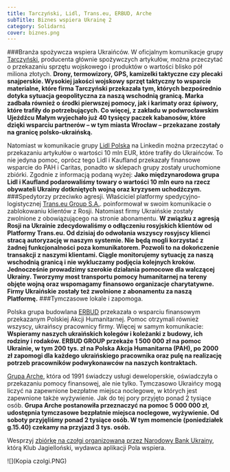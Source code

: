 ```yaml
---
title: Tarczyński, Lidl, Trans.eu, ERBUD, Arche
subTitle: Biznes wspiera Ukrainę 2
category: Solidarni
cover: biznes.png
---
```


###Branża spożywcza wspiera Ukraińców.
W oficjalnym komunikacje grupy [Tarczyński](https://www.linkedin.com/posts/warta_solidarnizukrainafb-activity-6903814376764358656-g9YP), producenta głównie spożywczych artykułów, można przeczytać o przekazaniu sprzętu wojskowego i produktów o wartości blisko pół miliona złotych.
**Drony, termowizory, GPS, kamizelki taktyczne czy plecaki snajperskie. Wysokiej jakości wojskowy sprzęt taktyczny to wsparcie materialne, które firma Tarczyński przekazała tym, których bezpośrednio dotyka sytuacja geopolityczna za naszą wschodnią granicą. Marka zadbała również o środki pierwszej pomocy, jak i karimaty oraz śpiwory, które trafiły do potrzebujących. Co więcej, z zakładu w podwrocławskim Ujeźdźcu Małym wyjechało już 40 tysięcy paczek kabanosów, które dzięki wsparciu partnerów – w tym miasta Wrocław – przekazane zostały na granicę polsko-ukraińską.**

Natomiast w komunikacie grupy [Lidl Polska](https://www.linkedin.com/posts/lidl-polska_dziaagkamy-teamlidl-solidarnizukrainafb-activity-6905537988630315008-Ad7K) na Linkedin można przeczytać o przekazaniu artykułów o wartości 10 mln EUR, które trafiły do Ukraińców. To nie jedyna pomoc, oprócz tego Lidl i Kaufland przekazały finansowe wsparcie do PAH i Caritas, ponadto w sklepach grupy zostały uruchomione zbiórki. Zgodnie z informacją podaną wyżej: **Jako międzynarodowa grupa Lidl i Kaufland podarowaliśmy towary o wartości 10 mln euro na rzecz obywateli Ukrainy dotkniętych wojną oraz kryzysem uchodźczym.**
###Spedytorzy przeciwko agresji.
Właściciel platformy spedycyjno-logistycznej [Trans.eu Group S.A.](https://www.linkedin.com/posts/transeugroup_w-zwi%C4%85zku-z-agresj%C4%85-rosji-na-ukrainie-zdecydowali%C5%9Bmy-activity-6904450536138010624-6nxm). poinformował w swoim komunikacie o zablokowaniu klientów z Rosji. Natomiast firmy Ukraińskie zostały zwolnione z obowiązującego na stronie abonamentu. **W związku z agresją Rosji na Ukrainie zdecydowaliśmy o odłączeniu rosyjskich klientów od Platformy Trans.eu. Od dzisiaj do odwołania wszyscy rosyjscy klienci stracą autoryzację w naszym systemie. Nie będą mogli korzystać z żadnej funkcjonalności poza komunikatorem. Pozwoli to na dokończenie transakcji z naszymi klientami. Ciągle monitorujemy sytuację za naszą wschodnią granicą i nie wykluczamy podjęcia kolejnych kroków. Jednocześnie prowadzimy szerokie działania pomocowe dla walczącej Ukrainy. Tworzymy most transportu pomocy humanitarnej na tereny objęte wojną oraz wspomagamy finansowo organizacje charytatywne. Firmy Ukraińskie zostały też zwolnione z abonamentu za naszą Platformę.**
###Tymczasowe lokale i zapomoga.

Polska grupa budowlana [ERBUD](https://www.linkedin.com/posts/erbud_standwithukraine-solidarnizukraina-fundacjaerbud-activity-6904420742684102656-cbV4) przekazała o wsparciu finansowym przekazanym Polskiej Akcji Humanitarnej. Pomoc otrzymali również wszyscy, ukraińscy pracownicy firmy. Więcej w samym komunikacie: **Wspieramy naszych ukraińskich kolegów i koleżanki z budowy, ich rodziny i rodaków. ERBUD GROUP przekaże 1 500 000 zł na pomoc Ukrainie, w tym 200 tys. zł na Polska Akcja Humanitarna (PAH), po 2000 zł zapomogi dla każdego ukraińskiego pracownika oraz pulę na realizację potrzeb pracowników podwykonawców na naszych kontraktach.**

[Grupa Arche](https://www.linkedin.com/posts/grupaarche_apel-uchodzcy-ukraina-activity-6905625958674755584-0n5N), która od 1991 świadczy usługi deweloperskie, oświadczyła o przekazaniu pomocy finansowej, ale nie tylko. Tymczasowo Ukraińcy mogą liczyć na zapewnione bezpłatne miejsca noclegowe, w których jest zapewnione także wyżywienie. Jak do tej pory przyjęto ponad 2 tysiące osób. **Grupa Arche postanowiła przeznaczyć na pomoc 5 000 000 zł, udostępnia tymczasowe bezpłatnie miejsca noclegowe, wyżywienie. Od soboty przyjęliśmy ponad 2 tysiące osób. W tym momencie (poniedziałek g.15.40) czekamy na przyjazd 3 tys. osób.**

Wesprzyj [zbiórkę na czołgi organizowaną przez Narodowy Bank Ukrainy](https://klubjagiellonski.pl/wesprzyj-ukrainska-armie/), którą Klub Jagielloński, wydawca aplikacji Pola wspiera.

![](Kopia czolgi.PNG)

